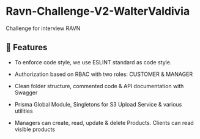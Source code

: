 # Ravn-Challenge-V2-WalterValdivia

Challenge for interview RAVN


## 🌟 Features

- To enforce code style, we use ESLINT standard as code style. 


- Authorization based on RBAC with two roles: CUSTOMER & MANAGER
- Clean folder structure, commented code & API documentation with Swagger
- Prisma Global Module, Singletons for S3 Upload Service & various utilities
- Managers can create, read, update & delete Products. Clients can read visible products

